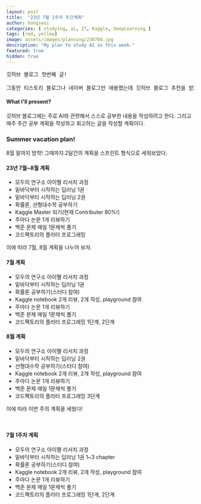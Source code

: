 ```yaml
---
layout: post
title:  "23년 7월 1주차 주간계획"
author: hongseoi
categories: [ studying, ai, IT, Kaggle, DeepLearning ]
tags: [red, yellow]
image: assets/images/planning/230704.jpg
description: "My plan to study AI in this week."
featured: true
hidden: true
---
```


<pre>
깃허브 블로그 첫번째 글!

그동안 티스토리 블로그나 네이버 블로그만 애용했는데 깃허브 블로그 추천을 받고 이제부터는 깃허브 블로그도 써보려고 한다!
</pre>

#### What I'll present?

깃허브 블로그에는 주로 AI와 관련해서 스스로 공부한 내용을 작성하려고 한다. 그리고 매주 주간 공부 계획을 작성하고 회고하는 글을 작성할 계획이다.

### Summer vacation plan!

8월 말까지 방학! 그때까지 2달간의 계획을 스프린트 형식으로 세워보았다.

#### 23년 7월~8월 계획

- 모두의 연구소 아이펠 리서치 과정
- 밑바닥부터 시작하는 딥러닝 1권
- 밑바닥부터 시작하는 딥러닝 2권
- 확률론, 선형대수학 공부하기
- Kaggle Master 되기(현재 Contributer 80%!)
- 주마다 논문 1개 리뷰하기
- 백준 문제 매일 1문제씩 풀기
- 코드팩토리의 플러터 프로그래밍

이에 따라 7월, 8월 계획을 나누어 보자.

#### 7월 계획
- 모두의 연구소 아이펠 리서치 과정
- 밑바닥부터 시작하는 딥러닝 1권
- 확률론 공부하기(스터디 참여)
- Kaggle notebook 2개 리뷰, 2개 작성, playground 참여
- 주마다 논문 1개 리뷰하기
- 백준 문제 매일 1문제씩 풀기
- 코드팩토리의 플러터 프로그래밍 1단계, 2단계


#### 8월 계획
- 모두의 연구소 아이펠 리서치 과정
- 밑바닥부터 시작하는 딥러닝 2권
- 선형대수학 공부하기(스터디 참여)
- Kaggle notebook 2개 리뷰, 2개 작성, playground 참여
- 주마다 논문 1개 리뷰하기
- 백준 문제 매일 1문제씩 풀기
- 코드팩토리의 플러터 프로그래밍 3단계


이에 따라 이번 주의 계획을 세웠다!

<br>

#### 7월 1주차 계획
- 모두의 연구소 아이펠 리서치 과정
- 밑바닥부터 시작하는 딥러닝 1권 1~3 chapter
- 확률론 공부하기(스터디 참여)
- Kaggle notebook 2개 리뷰, 2개 작성, playground 참여
- 주마다 논문 1개 리뷰하기
- 백준 문제 매일 1문제씩 풀기
- 코드팩토리의 플러터 프로그래밍 1단계, 2단계